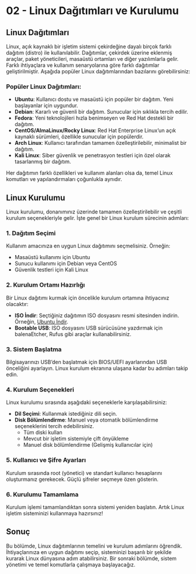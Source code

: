 # 02 - Linux Dağıtımları ve Kurulumu

## Linux Dağıtımları

Linux, açık kaynaklı bir işletim sistemi çekirdeğine dayalı birçok farklı dağıtım (distro) ile kullanılabilir. Dağıtımlar, çekirdek üzerine eklenmiş araçlar, paket yöneticileri, masaüstü ortamları ve diğer yazılımlarla gelir. Farklı ihtiyaçlara ve kullanım senaryolarına göre farklı dağıtımlar geliştirilmiştir. Aşağıda popüler Linux dağıtımlarından bazılarını görebilirsiniz:

### Popüler Linux Dağıtımları:
- **Ubuntu**: Kullanıcı dostu ve masaüstü için popüler bir dağıtım. Yeni başlayanlar için uygundur.
- **Debian**: Kararlı ve güvenli bir dağıtım. Sunucular için sıklıkla tercih edilir.
- **Fedora**: Yeni teknolojileri hızla benimseyen ve Red Hat destekli bir dağıtım.
- **CentOS/AlmaLinux/Rocky Linux**: Red Hat Enterprise Linux’un açık kaynaklı sürümleri, özellikle sunucular için popülerdir.
- **Arch Linux**: Kullanıcı tarafından tamamen özelleştirilebilir, minimalist bir dağıtım.
- **Kali Linux**: Siber güvenlik ve penetrasyon testleri için özel olarak tasarlanmış bir dağıtım.

Her dağıtımın farklı özellikleri ve kullanım alanları olsa da, temel Linux komutları ve yapılandırmaları çoğunlukla aynıdır.

## Linux Kurulumu

Linux kurulumu, donanımınız üzerinde tamamen özelleştirilebilir ve çeşitli kurulum seçenekleriyle gelir. İşte genel bir Linux kurulum sürecinin adımları:

### 1. Dağıtım Seçimi
Kullanım amacınıza en uygun Linux dağıtımını seçmelisiniz. Örneğin:
- Masaüstü kullanımı için Ubuntu
- Sunucu kullanımı için Debian veya CentOS
- Güvenlik testleri için Kali Linux

### 2. Kurulum Ortamı Hazırlığı
Bir Linux dağıtımı kurmak için öncelikle kurulum ortamına ihtiyacınız olacaktır:
- **ISO İndir**: Seçtiğiniz dağıtımın ISO dosyasını resmi sitesinden indirin. Örneğin, [Ubuntu İndir](https://ubuntu.com/download).
- **Bootable USB**: ISO dosyasını USB sürücüsüne yazdırmak için balenaEtcher, Rufus gibi araçlar kullanabilirsiniz.

### 3. Sistem Başlatma
Bilgisayarınızı USB’den başlatmak için BIOS/UEFI ayarlarından USB önceliğini ayarlayın. Linux kurulum ekranına ulaşana kadar bu adımları takip edin.

### 4. Kurulum Seçenekleri
Linux kurulumu sırasında aşağıdaki seçeneklerle karşılaşabilirsiniz:
- **Dil Seçimi**: Kullanmak istediğiniz dili seçin.
- **Disk Bölümlendirme**: Manuel veya otomatik bölümlendirme seçeneklerini tercih edebilirsiniz.
  - Tüm diski kullan
  - Mevcut bir işletim sistemiyle çift önyükleme
  - Manuel disk bölümlendirme (Gelişmiş kullanıcılar için)
  
### 5. Kullanıcı ve Şifre Ayarları
Kurulum sırasında root (yönetici) ve standart kullanıcı hesaplarını oluşturmanız gerekecek. Güçlü şifreler seçmeye özen gösterin.

### 6. Kurulumu Tamamlama
Kurulum işlemi tamamlandıktan sonra sistemi yeniden başlatın. Artık Linux işletim sisteminizi kullanmaya hazırsınız!

## Sonuç
Bu bölümde, Linux dağıtımlarının temelini ve kurulum adımlarını öğrendik. İhtiyaçlarınıza en uygun dağıtımı seçip, sisteminizi başarılı bir şekilde kurarak Linux dünyasına adım atabilirsiniz. Bir sonraki bölümde, sistem yönetimi ve temel komutlarla çalışmaya başlayacağız.

